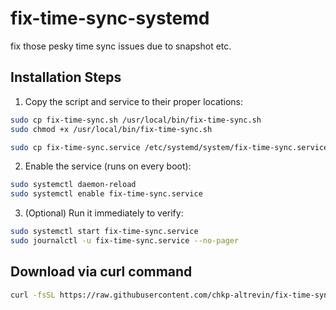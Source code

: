 # fix-time-sync-systemd
fix those pesky time sync issues due to snapshot etc.

## Installation Steps
1. Copy the script and service to their proper locations:
```bash
sudo cp fix-time-sync.sh /usr/local/bin/fix-time-sync.sh
sudo chmod +x /usr/local/bin/fix-time-sync.sh

sudo cp fix-time-sync.service /etc/systemd/system/fix-time-sync.service
```
2. Enable the service (runs on every boot):
```bash
sudo systemctl daemon-reload
sudo systemctl enable fix-time-sync.service
```
3. (Optional) Run it immediately to verify:
```bash
sudo systemctl start fix-time-sync.service
sudo journalctl -u fix-time-sync.service --no-pager
```
## Download via curl command
```bash
curl -fsSL https://raw.githubusercontent.com/chkp-altrevin/fix-time-sync-systemd/main/fix-time-sync.sh -o fix-time-sync.sh && curl -fsSL https://raw.githubusercontent.com/chkp-altrevin/fix-time-sync-systemd/main/fix-time-sync.service -o fix-time-sync.service &&chmod +x fix-time-sync.sh fix-time-sync.service
```
